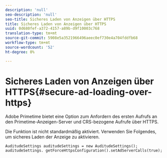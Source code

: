 ```yaml
---
description: 'null'
seo-description: 'null'
seo-title: Sicheres Laden von Anzeigen über HTTPS
title: Sicheres Laden von Anzeigen über HTTPS
uuid: 0d680fef-a372-4157-a89b-d9f10003c768
translation-type: tm+mt
source-git-commit: 5908e5a3521966496aeec0ef730e4a704fddfb68
workflow-type: tm+mt
source-wordcount: '52'
ht-degree: 0%

---
```



# Sicheres Laden von Anzeigen über HTTPS{#secure-ad-loading-over-https}

Adobe Primetime bietet eine Option zum Anfordern des ersten Aufrufs an den Primetime-Anzeigen-Server und CRS-bezogene Aufrufe über HTTPS.

Die Funktion ist nicht standardmäßig aktiviert. Verwenden Sie Folgendes, um sicheres Laden der Anzeige zu aktivieren.

```
AuditudeSettings auditudeSettings = new AuditudeSettings(); 
auditudeSettings. getForceHttpsConfiguration().setAdServerCalls(true);
```

